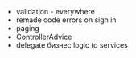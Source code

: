 - validation - everywhere
- remade code errors on sign in
- paging 
- ControllerAdvice
- delegate бизнес logic to services
